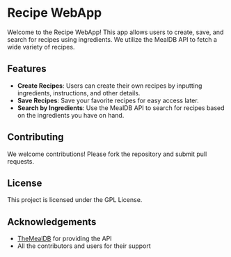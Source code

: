 # Recipe WebApp

Welcome to the Recipe WebApp! This app allows users to create, save, and search for recipes using ingredients. We utilize the MealDB API to fetch a wide variety of recipes.

## Features

- **Create Recipes**: Users can create their own recipes by inputting ingredients, instructions, and other details.
- **Save Recipes**: Save your favorite recipes for easy access later.
- **Search by Ingredients**: Use the MealDB API to search for recipes based on the ingredients you have on hand.

## Contributing

We welcome contributions! Please fork the repository and submit pull requests.

## License

This project is licensed under the GPL License.

## Acknowledgements

- [TheMealDB](https://www.themealdb.com) for providing the API
- All the contributors and users for their support
